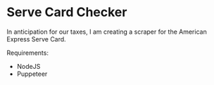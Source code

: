 # Serve Card Checker
In anticipation for our taxes, I am creating a scraper for the American Express Serve Card.

Requirements:
* NodeJS
* Puppeteer
